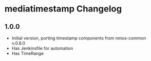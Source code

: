 # mediatimestamp Changelog

## 1.0.0
- Initial version, porting timestamp components from nmos-common v.0.6.0
- Has Jenkinsfile for automation
- Has TimeRange
